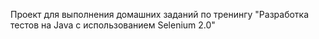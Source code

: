 Проект для выполнения домашних заданий по тренингу "Разработка тестов на Java с использованием Selenium 2.0"